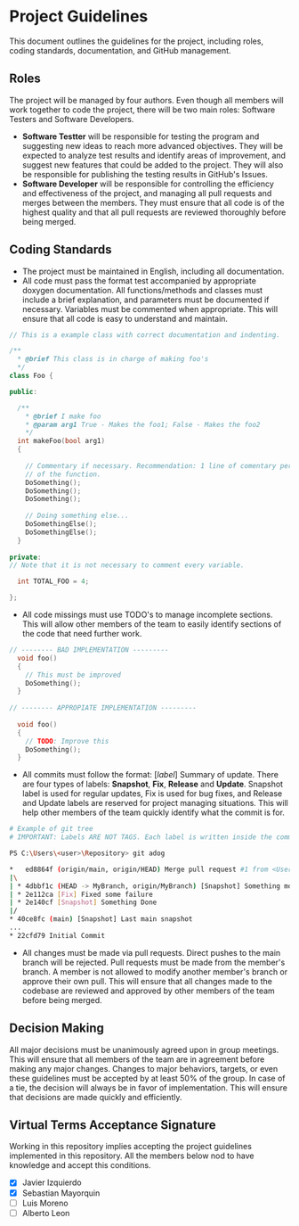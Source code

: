 # Project Guidelines

This document outlines the guidelines for the project, including roles, coding standards, documentation, and GitHub management.

## Roles

The project will be managed by four authors. Even though all members will work together to code the project, there will be two main roles: Software Testers and Software Developers.
- **Software Testter** will be responsible for testing the program and suggesting new ideas to reach more advanced objectives. They will be expected to analyze test results and identify areas of improvement, and suggest new features that could be added to the project. They will also be responsible for publishing the testing results in GitHub's Issues.
- **Software Developer** will be responsible for controlling the efficiency and effectiveness of the project, and  managing all pull requests and merges between the members. They must ensure that all code is of the highest quality and that all pull requests are reviewed thoroughly before being merged.

## Coding Standards

- The project must be maintained in English, including all documentation.
- All code must pass the format test accompanied by appropriate doxygen documentation. All functions/methods and classes must include a brief explanation, and parameters must be documented if necessary. Variables must be commented when appropriate. This will ensure that all code is easy to understand and maintain.

```c++
// This is a example class with correct documentation and indenting.

/**
  * @brief This class is in charge of making foo's
  */
class Foo {

public:

  /**
    * @brief I make foo
    * @param arg1 True - Makes the foo1; False - Makes the foo2
    */
  int makeFoo(bool arg1)
  {
    
    // Commentary if necessary. Recommendation: 1 line of comentary per step/section
    // of the function.
    DoSomething();
    DoSomething();
    DoSomething();
    
    // Doing something else...
    DoSomethingElse();
    DoSomethingElse();
  }
  
private:
// Note that it is not necessary to comment every variable.

  int TOTAL_FOO = 4;

};
```
- All code missings must use TODO's to manage incomplete sections. This will allow other members of the team to easily identify sections of the code that need further work.
```c++
// -------- BAD IMPLEMENTATION ---------
  void foo()
  {
    // This must be improved
    DoSomething();
  }
  
// -------- APPROPIATE IMPLEMENTATION ---------
  
  void foo()
  {
    // TODO: Improve this
    DoSomething();
  }
```

- All commits must follow the format: [_label_] Summary of update. There are four types of labels: **Snapshot**, **Fix**, **Release** and **Update**. Snapshot label is used for regular updates, Fix is used for bug fixes, and Release and Update labels are reserved for project managing situations. This will help other members of the team quickly identify what the commit is for.

```bash
# Example of git tree
# IMPORTANT: Labels ARE NOT TAGS. Each label is written inside the commit. The tags will be used for version distributing.

PS C:\Users\<user>\Repository> git adog

*   ed8864f (origin/main, origin/HEAD) Merge pull request #1 from <User>/<Branch>
|\
| * 4dbbf1c (HEAD -> MyBranch, origin/MyBranch) [Snapshot] Something more
| * 2e112ca [Fix] Fixed some failure
| * 2e140cf [Snapshot] Something Done
|/
* 40ce8fc (main) [Snapshot] Last main snapshot
...
* 22cfd79 Initial Commit
```
  
- All changes must be made via pull requests. Direct pushes to the main branch will be rejected. Pull requests must be made from the member's branch. A member is not allowed to modify another member's branch or approve their own pull. This will ensure that all changes made to the codebase are reviewed and approved by other members of the team before being merged.

## Decision Making

All major decisions must be unanimously agreed upon in group meetings. This will ensure that all members of the team are in agreement before making any major changes. Changes to major behaviors, targets, or even these guidelines must be accepted by at least 50% of the group. In case of a tie, the decision will always be in favor of implementation. This will ensure that decisions are made quickly and efficiently.  

## Virtual Terms Acceptance Signature

Working in this repository implies accepting the project guidelines implemented in this repository. All the members below nod to have knowledge and accept this conditions.

- [X] Javier Izquierdo
- [X] Sebastian Mayorquin 
- [ ] Luis Moreno
- [ ] Alberto Leon
